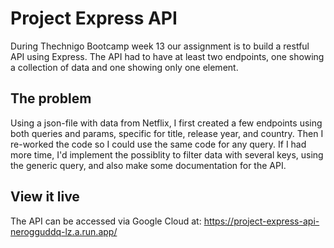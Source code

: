 # Project Express API

During Thechnigo Bootcamp week 13 our assignment is to build a restful API using Express. The API had to have at least two endpoints, one showing a collection of data and one showing only one element.

## The problem

Using a json-file with data from Netflix, I first created a few endpoints using both queries and params, specific for title, release year, and country. Then I re-worked the code so I could use the same code for any query. If I had more time, I'd implement the possiblity to filter data with several keys, using the generic query, and also make some documentation for the API.

## View it live

The API can be accessed via Google Cloud at:
https://project-express-api-nerogguddq-lz.a.run.app/
